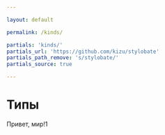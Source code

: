 ```yaml
---

layout: default

permalink: /kinds/

partials: 'kinds/'
partials_url: 'https://github.com/kizu/stylobate'
partials_path_remove: 's/stylobate/'
partials_source: true

---
```


# Типы

Привет, мир!1
